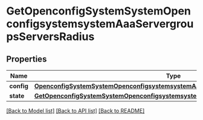 # GetOpenconfigSystemSystemOpenconfigsystemsystemAaaServergroupsServersRadius

## Properties
Name | Type | Description | Notes
------------ | ------------- | ------------- | -------------
**config** | [**OpenconfigSystemSystemOpenconfigsystemsystemAaaServergroupsServersRadiusConfig**](OpenconfigSystemSystemOpenconfigsystemsystemAaaServergroupsServersRadiusConfig.md) |  | [optional] 
**state** | [**GetOpenconfigSystemSystemOpenconfigsystemsystemAaaServergroupsServersRadiusState**](GetOpenconfigSystemSystemOpenconfigsystemsystemAaaServergroupsServersRadiusState.md) |  | [optional] 

[[Back to Model list]](../README.md#documentation-for-models) [[Back to API list]](../README.md#documentation-for-api-endpoints) [[Back to README]](../README.md)


